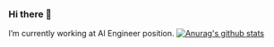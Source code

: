 ### Hi there 👋

I’m currently working at AI Engineer position.
[![Anurag's github stats](https://github-readme-stats.vercel.app/api?username=TinDang97)](https://github.com/anuraghazra/github-readme-stats)

<!--
**TinDang97/TinDang97** is a ✨ _special_ ✨ repository because its `README.md` (this file) appears on your GitHub profile.

Here are some ideas to get you started:

- 🔭 I’m currently working on ...
- 🌱 I’m currently learning ...
- 👯 I’m looking to collaborate on ...
- 🤔 I’m looking for help with ...
- 💬 Ask me about ...
- 📫 How to reach me: ...
- 😄 Pronouns: ...
- ⚡ Fun fact: ...
-->
